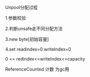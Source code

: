 Unpool分配过程

1.参数校验

2.判断unsafe走不同分配方法

3.new byte[初始容量]

4.set readindex=0 writeIndex=0

 0  <= redindex<=writeIndex<=capacity



ReferenceCounted 计数  为gc用